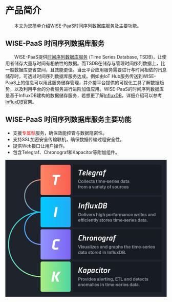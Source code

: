 # 产品简介

　　本文为您简单介绍WISE-PaaS时间序列数据库服务及主要功能。

## WISE-PaaS 时间序列数据库服务

　　WISE-PaaS提供[时间序列数据库服务](https://en.wikipedia.org/wiki/Temporal_database) (Time Series Database, TSDB)，让使用者储存大量与时间有相依性的数据。而TSDB在储存与管理时间序列数据上，比一般数据库更省空间，且效能更佳。当云平台应用服务需要进行与时间相依的讯息储存时，可透过时间序列数据库服务达成。例如由IoT Hub服务传送到WISE-PaaS上的信息可以用此服务储存管理，并介接平台提供的可视化工具了解数据趋势，以及利用平台的分析服务进行进阶加值应用。WISE-PaaS的时间序列数据库是基于InfluxDB建构的数据储存服务，若想更了解[InfluxDB](https://zh.wikipedia.org/wiki/InfluxDB)，详细介绍可以参考[InfluxDB官网](https://www.influxdata.com/)。

## WISE-PaaS 时间序列数据库服务主要功能

* 支援<span style="color:red;">专属型</span>服务，确保效能控管与数据隐密性。
* 支持SSL加密安全传输联机，确保数据传输过程安全性。
* 提供Web接口让用户操作。
* 包含Telegraf、Chronograf和Kapacitor等附加组件。

![时间序列数据库服务 示意图](../uploads/images/InfluxDB/InfluxDB.jpg)
